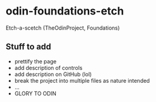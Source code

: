 # odin-foundations-etch
Etch-a-scetch (TheOdinProject, Foundations)

## Stuff to add  

- prettify the page 
- add description of controls
- add description on GitHub (lol)
- break the project into multiple files as nature intended
- ...
- GLORY TO ODIN

